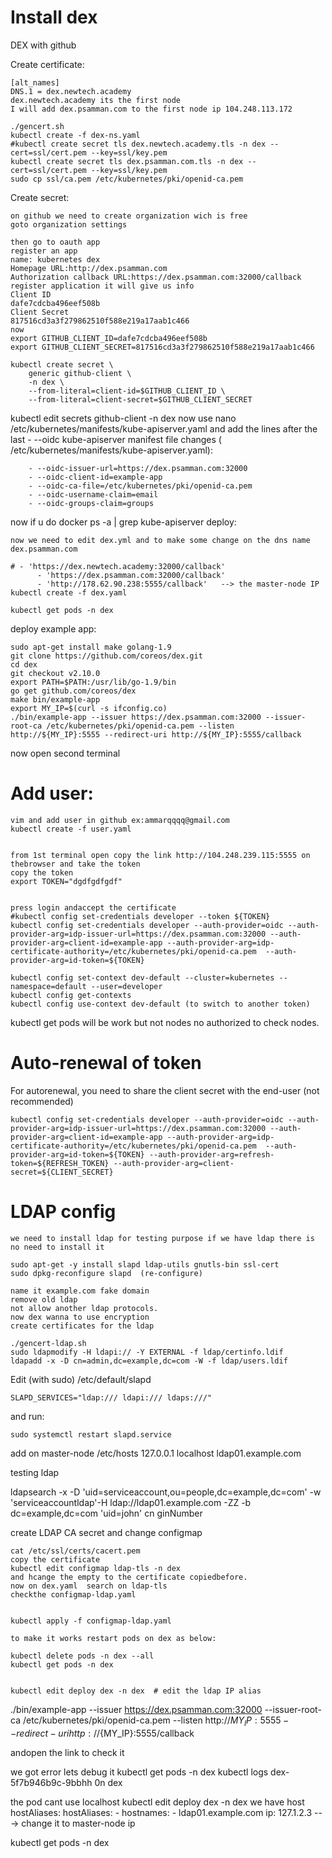 # Install dex
DEX with github


Create certificate:
```u need to change the dns name on the file gencert.sh
[alt_names]
DNS.1 = dex.newtech.academy
dex.newtech.academy its the first node
I will add dex.psamman.com to the first node ip 104.248.113.172

./gencert.sh
kubectl create -f dex-ns.yaml
#kubectl create secret tls dex.newtech.academy.tls -n dex --cert=ssl/cert.pem --key=ssl/key.pem
kubectl create secret tls dex.psamman.com.tls -n dex --cert=ssl/cert.pem --key=ssl/key.pem
sudo cp ssl/ca.pem /etc/kubernetes/pki/openid-ca.pem
```

Create secret:
```
on github we need to create organization wich is free
goto organization settings 

then go to oauth app
register an app
name: kubernetes dex
Homepage URL:http://dex.psamman.com
Authorization callback URL:https://dex.psamman.com:32000/callback
register application it will give us info
Client ID
dafe7cdcba496eef508b
Client Secret
817516cd3a3f279862510f588e219a17aab1c466
now 
export GITHUB_CLIENT_ID=dafe7cdcba496eef508b
export GITHUB_CLIENT_SECRET=817516cd3a3f279862510f588e219a17aab1c466

kubectl create secret \
    generic github-client \
    -n dex \
    --from-literal=client-id=$GITHUB_CLIENT_ID \
    --from-literal=client-secret=$GITHUB_CLIENT_SECRET
```
kubectl edit secrets github-client -n dex
now use nano /etc/kubernetes/manifests/kube-apiserver.yaml and add the lines after the last - --oidc 
kube-apiserver manifest file changes ( /etc/kubernetes/manifests/kube-apiserver.yaml):
```
    - --oidc-issuer-url=https://dex.psamman.com:32000
    - --oidc-client-id=example-app
    - --oidc-ca-file=/etc/kubernetes/pki/openid-ca.pem
    - --oidc-username-claim=email
    - --oidc-groups-claim=groups
```
now if u do
docker ps -a | grep kube-apiserver
deploy:
```
now we need to edit dex.yml and to make some change on the dns name dex.psamman.com

# - 'https://dex.newtech.academy:32000/callback'
      - 'https://dex.psamman.com:32000/callback'
      - 'http://178.62.90.238:5555/callback'   --> the master-node IP
kubectl create -f dex.yaml

kubectl get pods -n dex

```

deploy example app:
```
sudo apt-get install make golang-1.9
git clone https://github.com/coreos/dex.git
cd dex
git checkout v2.10.0
export PATH=$PATH:/usr/lib/go-1.9/bin
go get github.com/coreos/dex
make bin/example-app
export MY_IP=$(curl -s ifconfig.co)
./bin/example-app --issuer https://dex.psamman.com:32000 --issuer-root-ca /etc/kubernetes/pki/openid-ca.pem --listen http://${MY_IP}:5555 --redirect-uri http://${MY_IP}:5555/callback
```
now open second terminal


# Add user:
```
vim and add user in github ex:ammarqqqq@gmail.com
kubectl create -f user.yaml


from 1st terminal open copy the link http://104.248.239.115:5555 on thebrowser and take the token
copy the token
export TOKEN="dgdfgdfgdf"


press login andaccept the certificate 
#kubectl config set-credentials developer --token ${TOKEN}
kubectl config set-credentials developer --auth-provider=oidc --auth-provider-arg=idp-issuer-url=https://dex.psamman.com:32000 --auth-provider-arg=client-id=example-app --auth-provider-arg=idp-certificate-authority=/etc/kubernetes/pki/openid-ca.pem  --auth-provider-arg=id-token=${TOKEN}

kubectl config set-context dev-default --cluster=kubernetes --namespace=default --user=developer
kubectl config get-contexts 
kubectl config use-context dev-default (to switch to another token)
```
kubectl get pods will be work but not nodes no authorized to check nodes.

# Auto-renewal of token
For autorenewal, you need to share the client secret with the end-user (not recommended)
```
kubectl config set-credentials developer --auth-provider=oidc --auth-provider-arg=idp-issuer-url=https://dex.psamman.com:32000 --auth-provider-arg=client-id=example-app --auth-provider-arg=idp-certificate-authority=/etc/kubernetes/pki/openid-ca.pem  --auth-provider-arg=id-token=${TOKEN} --auth-provider-arg=refresh-token=${REFRESH_TOKEN} --auth-provider-arg=client-secret=${CLIENT_SECRET}
```

# LDAP config

```
we need to install ldap for testing purpose if we have ldap there is no need to install it

sudo apt-get -y install slapd ldap-utils gnutls-bin ssl-cert
sudo dpkg-reconfigure slapd  (re-configure)

name it example.com fake domain
remove old ldap
not allow another ldap protocols.
now dex wanna to use encryption 
create certificates for the ldap

./gencert-ldap.sh
sudo ldapmodify -H ldapi:// -Y EXTERNAL -f ldap/certinfo.ldif
ldapadd -x -D cn=admin,dc=example,dc=com -W -f ldap/users.ldif 
```

Edit (with sudo) /etc/default/slapd
```
SLAPD_SERVICES="ldap:/// ldapi:/// ldaps:///"
```
and run:

```
sudo systemctl restart slapd.service
```
add on master-node /etc/hosts
127.0.0.1 localhost ldap01.example.com

testing ldap

ldapsearch -x -D 'uid=serviceaccount,ou=people,dc=example,dc=com' -w 'serviceaccountldap'-H ldap://ldap01.example.com -ZZ -b dc=example,dc=com 'uid=john' cn ginNumber 

create LDAP CA secret and change configmap
```
cat /etc/ssl/certs/cacert.pem
copy the certificate 
kubectl edit configmap ldap-tls -n dex
and hcange the empty to the certificate copiedbefore.
now on dex.yaml  search on ldap-tls
checkthe configmap-ldap.yaml


kubectl apply -f configmap-ldap.yaml

to make it works restart pods on dex as below:

kubectl delete pods -n dex --all
kubectl get pods -n dex


kubectl edit deploy dex -n dex  # edit the ldap IP alias
```

./bin/example-app --issuer https://dex.psamman.com:32000 --issuer-root-ca /etc/kubernetes/pki/openid-ca.pem --listen http://${MY_IP}:5555 --redirect-uri http://${MY_IP}:5555/callback

andopen the link to check it

we got error lets debug it
kubectl get pods -n dex
kubectl  logs dex-5f7b946b9c-9bbhh 0n dex

the pod cant use localhost
kubectl edit deploy dex -n dex
we have host hostAliases:
hostAliases:
      - hostnames:
        - ldap01.example.com
        ip: 127.1.2.3 ---> change it to master-node ip


kubectl get pods -n dex

